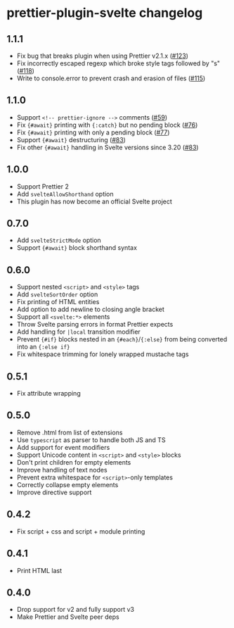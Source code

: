 # prettier-plugin-svelte changelog

## 1.1.1

- Fix bug that breaks plugin when using Prettier v2.1.x ([#123](https://github.com/sveltejs/prettier-plugin-svelte/issues/123))
- Fix incorrectly escaped regexp which broke style tags followed by "s" ([#118](https://github.com/sveltejs/prettier-plugin-svelte/issues/118))
- Write to console.error to prevent crash and erasion of files ([#115](https://github.com/sveltejs/prettier-plugin-svelte/issues/115))

## 1.1.0

- Support `<!-- prettier-ignore -->` comments ([#59](https://github.com/sveltejs/prettier-plugin-svelte/issues/59))
- Fix `{#await}` printing with `{:catch}` but no pending block ([#76](https://github.com/sveltejs/prettier-plugin-svelte/pull/76))
- Fix `{#await}` printing with only a pending block ([#77](https://github.com/sveltejs/prettier-plugin-svelte/pull/77))
- Support `{#await}` destructuring ([#83](https://github.com/sveltejs/prettier-plugin-svelte/pull/83))
- Fix other `{#await}` handling in Svelte versions since 3.20 ([#83](https://github.com/sveltejs/prettier-plugin-svelte/pull/83))

## 1.0.0

- Support Prettier 2
- Add `svelteAllowShorthand` option
- This plugin has now become an official Svelte project

## 0.7.0

- Add `svelteStrictMode` option
- Support `{#await}` block shorthand syntax

## 0.6.0

- Support nested `<script>` and `<style>` tags
- Add `svelteSortOrder` option
- Fix printing of HTML entities
- Add option to add newline to closing angle bracket
- Support all `<svelte:*>` elements
- Throw Svelte parsing errors in format Prettier expects
- Add handling for `|local` transition modifier
- Prevent `{#if}` blocks nested in an `{#each}`/`{:else}` from being converted into an `{:else if}`
- Fix whitespace trimming for lonely wrapped mustache tags

## 0.5.1

- Fix attribute wrapping

## 0.5.0

- Remove .html from list of extensions
- Use `typescript` as parser to handle both JS and TS
- Add support for event modifiers
- Support Unicode content in `<script>` and `<style>` blocks
- Don't print children for empty elements
- Improve handling of text nodes
- Prevent extra whitespace for `<script>`-only templates
- Correctly collapse empty elements
- Improve directive support

## 0.4.2

- Fix script + css and script + module printing

## 0.4.1

- Print HTML last

## 0.4.0

- Drop support for v2 and fully support v3
- Make Prettier and Svelte peer deps
